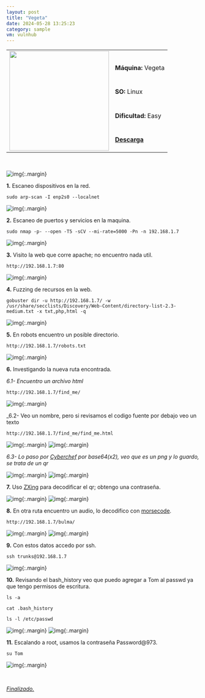 ```yaml
---
layout: post
title: "Vegeta"
date: 2024-05-28 13:25:23
category: sample
vm: vulnhub
---
```


<table class="log">
  <tr>
    <td rowspan="5"><img src="/notas/public/img/vulnhub/vulnhub.png" width=260></td>
    <td></td>
  </tr>
  <tr> <td><strong>Máquina:</strong> Vegeta </td> </tr>
  <tr> <td><strong>SO:</strong> Linux</td> </tr>
  <tr> <td><strong>Dificultad:</strong> <span class="easy">Easy</span></td> </tr>
  <tr> <td><strong><a href="https://www.vulnhub.com/entry/vegeta-1,501/" target="_blank"> Descarga</a></strong></td> </tr>
</table>

<br>

![img](/notas/public/img/vulnhub/Vegeta/host.png){:.margin}

**1\.** Escaneo dispositivos en la red.

`sudo arp-scan -I enp2s0 --localnet`

![img](/notas/public/img/vulnhub/Vegeta/arp.png){:.margin}

**2\.** Escaneo de puertos y servicios en la maquina.

`sudo nmap -p- --open -T5 -sCV --mi-rate=5000 -Pn -n 192.168.1.7`

![img](/notas/public/img/vulnhub/Vegeta/nmap.png){:.margin}

**3\.** Visito la web que corre apache; no encuentro nada util.

`http://192.168.1.7:80`

![img](/notas/public/img/vulnhub/Vegeta/80.png){:.margin}

**4\.** Fuzzing de recursos en la web.

`gobuster dir -u http://192.168.1.7/ -w /usr/share/secclists/Discovery/Web-Content/directory-list-2.3-medium.txt -x txt,php,html -q` 

![img](/notas/public/img/vulnhub/Vegeta/gobuster.png){:.margin}

**5\.** En robots encuentro un posible directorio.

`http://192.168.1.7/robots.txt`

![img](/notas/public/img/vulnhub/Vegeta/robots.png){:.margin}

**6\.** Investigando la nueva ruta encontrada.

_6.1- Encuentro un archivo html_

`http://192.168.1.7/find_me/`

![img](/notas/public/img/vulnhub/Vegeta/findme.png){:.margin}

_6.2- Veo un nombre, pero si revisamos el codigo fuente por debajo veo un texto

`http://192.168.1.7/find_me/find_me.html`

![img](/notas/public/img/vulnhub/Vegeta/findmehtml.png){:.margin}
![img](/notas/public/img/vulnhub/Vegeta/findmehtmlcod.png){:.margin}

_6.3- Lo paso por [Cyberchef]() por base64(x2), veo que es un png y lo guardo, se trata de un qr_

![img](/notas/public/img/vulnhub/Vegeta/cyberchef.png){:.margin}
![img](/notas/public/img/vulnhub/Vegeta/qr.png){:.margin}

**7\.** Uso [ZXing](https://zxing.org/w/decode.jspx) para decodificar el qr; obtengo una contraseña.

![img](/notas/public/img/vulnhub/Vegeta/zxing.png){:.margin}
![img](/notas/public/img/vulnhub/Vegeta/zxingdecode.png){:.margin}

**8\.** En otra ruta encuentro un audio, lo decodifico con [morsecode](https://morsecode.world/international/decoder/audio-decoder-adaptive.html).

`http://192.168.1.7/bulma/`

![img](/notas/public/img/vulnhub/Vegeta/bulma.png){:.margin}
![img](/notas/public/img/vulnhub/Vegeta/morsecode.png){:.margin}

**9\.** Con estos datos accedo por ssh.

`ssh trunks@192.168.1.7`

![img](/notas/public/img/vulnhub/Vegeta/sshtrunks.png){:.margin}

**10\.** Revisando el bash_history veo que puedo agregar a Tom al passwd ya que tengo permisos de escritura.

`ls -a`

`cat .bash_history`

`ls -l /etc/passwd`

![img](/notas/public/img/vulnhub/Vegeta/bashpasswd.png){:.margin}
![img](/notas/public/img/vulnhub/Vegeta/tompasswd.png){:.margin}

**11\.** Escalando a root, usamos la contraseña Password@973.

`su Tom`

![img](/notas/public/img/vulnhub/Vegeta/root.png){:.margin}

<br>

<a href="#">_Finalizado._</a>
